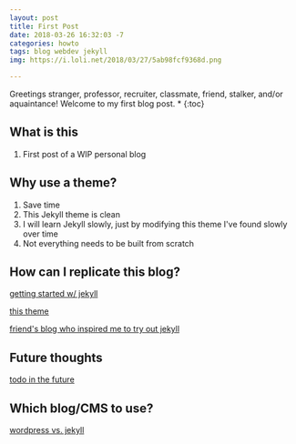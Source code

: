 ```yaml
---
layout: post
title: First Post
date: 2018-03-26 16:32:03 -7
categories: howto
tags: blog webdev jekyll
img: https://i.loli.net/2018/03/27/5ab98fcf9368d.png

---
```

Greetings stranger, professor, recruiter, classmate, friend, stalker, and/or aquaintance! Welcome to my first blog post.
* 
{:toc}

## What is this

1. First post of a WIP personal blog


## Why use a theme?

1. Save time 
2. This Jekyll theme is clean
3. I will learn Jekyll slowly, just by modifying this theme I've found slowly over time
4. Not everything needs to be built from scratch

## How can I replicate this blog?

[getting started w/ jekyll](https://github.com/themooserooster/getting-started-with-jekyll)

[this theme](https://blog.kejun.space/)

[friend's blog who inspired me to try out jekyll](emileechen.com/blog/webdev/2018/01/18/creating-a-custom-blog-with-jekyll/)

## Future thoughts
[todo in the future](https://github.com/jekyll/jekyll-admin)

## Which blog/CMS to use?
[wordpress vs. jekyll](https://www.sitepoint.com/wordpress-vs-jekyll-might-want-make-switch/)

<!--![](https://ooo.0o0.ooo/2017/05/30/592d4280948fb.jpg)-->

